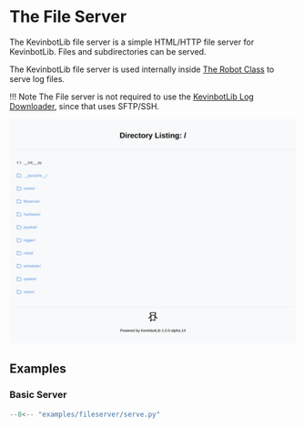 # The File Server

The KevinbotLib file server is a simple HTML/HTTP file server for KevinbotLib.
Files and subdirectories can be served.

The KevinbotLib file server is used internally inside [The Robot Class](robot.md) to serve log files.

!!! Note
    The File server is not required to use the [KevinbotLib Log Downloader](apps/logdownloader/index.md), since that uses SFTP/SSH.

![fileserver.png](media/fileserver.png)

## Examples

### Basic Server

```python title="examples/fileserver/serve.py" linenums="1"
--8<-- "examples/fileserver/serve.py"
```
